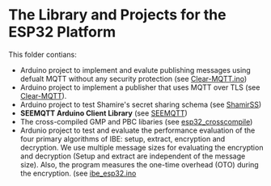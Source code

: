 # The Library and Projects for the ESP32 Platform
This folder contians: 
- Arduino project to implement and evalute publishing messages using defualt MQTT without any security protection (see [Clear-MQTT.ino](Clear-MQTT/Clear-MQTT.ino))
- Arduino project to implement a publisher  that uses MQTT over TLS (see [Clear-MQTT](Clear-MQTT)). 
- Arduino project to test Shamire's secret sharing schema (see [ShamirSS](ShamirSS))
- **SEEMQTT Arduino Client Library**  (see [SEEMQTT](SEEMQTT))
- The cross-compiled GMP and PBC libaries (see [esp32_crosscompile](esp32_crosscompile))
- Ardunio project to test and evaluate the performance evaluation of the four primary algorithms of IBE: setup, extract, encryption and decryption. We use multiple message sizes for evaluating the encryption and decryption (Setup and extract are independent of the message size). Also, the program measures the one-time overhead (OTO) during the encryption. (see [ibe_esp32.ino](esp32/ibe_esp32.ino)
